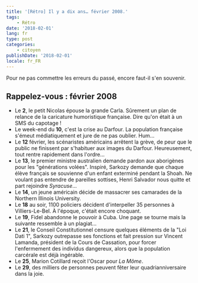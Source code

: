 ```yaml
---
title: '[Rétro] Il y a dix ans… février 2008.'
tags:
    - Rétro
date: '2018-02-01'
lang: fr
type: post
categories:
    - citoyen
publishDate: '2018-02-01'
locale: fr_FR
---
```


Pour ne pas commettre les erreurs du passé, encore faut-il s'en souvenir.

<!-- more -->

## Rappelez-vous : février 2008

*   Le **2**, le petit Nicolas épouse la grande Carla. Sûrement un plan de relance de la caricature humoristique française. Dire qu'on était à un SMS du capotage&nbsp;!
*   Le week-end du **10**, c'est la crise au Darfour. La population française s'émeut médiatiquement et jure de ne pas oublier. Hum…
*   Le **12** février, les scénaristes américains arrêtent la grève, de peur que le public ne finissent par s'habituer aux images du Darfour. Heureusement, tout rentre rapidement dans l'ordre…
*   Le **13**, le premier ministre australien demande pardon aux aborigènes pour les "générations volées". Inspiré, Sarkozy demande que chaque élève français se souvienne d'un enfant exterminé pendant la Shoah. Ne voulant pas entendre de pareilles sottises, Henri Salvador nous quitte et part rejoindre _Syracuse_…
*   Le **14**, un jeune américain décide de massacrer ses camarades de la Northern Illinois University.
*   Le **18** au soir, 1100 policiers décident d'interpeller 35 personnes à Villiers-Le-Bel. À l'époque, c'était encore choquant.
*   Le **19**, Fidel abandonne le pouvoir à Cuba. Une page se tourne mais la suivante ressemble à un plagiat…
*   Le **21**, le Conseil Constitutionnel censure quelques éléments de la "Loi Dati 1", Sarkozy outrepasse ses fonctions et fait pression sur Vincent Lamanda, président de la Cours de Cassation, pour forcer l'enfermement des individus dangereux, alors que la population carcérale est déjà ingérable.
*   Le **25**, Marion Cotillard reçoit l'Oscar pour _La Môme_.
*   Le **29**, des milliers de personnes peuvent fêter leur quadrianniversaire dans la joie.